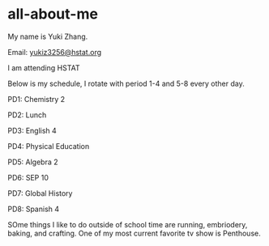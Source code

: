 # all-about-me
My name is Yuki Zhang.

Email: yukiz3256@hstat.org

I am attending HSTAT

Below is my schedule, I rotate with period 1-4 and 5-8 every other day.

PD1: Chemistry 2

PD2: Lunch 

PD3: English 4

PD4: Physical Education

PD5: Algebra 2 

PD6: SEP 10

PD7: Global History

PD8: Spanish 4 

SOme things I like to do outside of school time are running, embriodery, baking, and crafting.
One of my most current favorite tv show is Penthouse. 